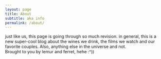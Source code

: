 ```yaml
---
layout: page
title: About
subtitle: aka info
permalink: /about/
---
```

just like us, this page is going through so much revision. in general, this is a new super-cool blog about the wines we drink, the films we watch and our favorite couples. Also, anything else in the universe and not.  
Brought to you by lemur and ferret, hehe :^))